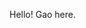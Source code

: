 Hello! Gao here. 

<!---
AstroKhet/AstroKhet is a ✨ special ✨ repository because its `README.md` (this file) appears on your GitHub profile.
You can click the Preview link to take a look at your changes.
--->
